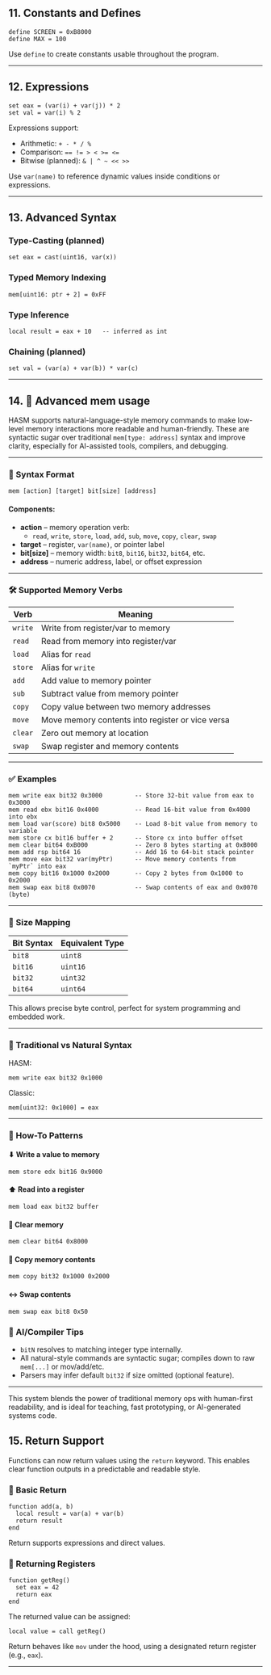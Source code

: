 ## 11. Constants and Defines    
    
    
    
```hasm    
define SCREEN = 0xB8000    
define MAX = 100    
```    
    
Use `define` to create constants usable throughout the program.    
    
---    
    
    
    
## 12. Expressions    
    
```hasm    
set eax = (var(i) + var(j)) * 2    
set val = var(i) % 2    
```    
    
Expressions support:    
    
* Arithmetic: `+ - * / %`    
* Comparison: `== != > < >= <=`    
* Bitwise (planned): `& | ^ ~ << >>`    
    
Use `var(name)` to reference dynamic values inside conditions or expressions.    
    
---    
    
    
    
## 13. Advanced Syntax    
    
### Type-Casting (planned)    
    
```hasm    
set eax = cast(uint16, var(x))    
```    
    
### Typed Memory Indexing    
    
```hasm    
mem[uint16: ptr + 2] = 0xFF    
```    
    
### Type Inference    
    
```hasm    
local result = eax + 10   -- inferred as int    
```    
    
### Chaining (planned)    
    
```hasm    
set val = (var(a) + var(b)) * var(c)    
```    
    
---    
    
    
    
## 14. 🧠 Advanced mem usage    
    
HASM supports natural-language-style memory commands to make low-level memory interactions more readable and human-friendly. These are syntactic sugar over traditional `mem[type: address]` syntax and improve clarity, especially for AI-assisted tools, compilers, and debugging.    
    
---    
    
### 🧬 Syntax Format    
    
```    
mem [action] [target] bit[size] [address]    
```    
    
#### Components:    
- **action** – memory operation verb:    
  - `read`, `write`, `store`, `load`, `add`, `sub`, `move`, `copy`, `clear`, `swap`    
- **target** – register, `var(name)`, or pointer label    
- **bit[size]** – memory width: `bit8`, `bit16`, `bit32`, `bit64`, etc.    
- **address** – numeric address, label, or offset expression    
    
---    
    
### 🛠 Supported Memory Verbs    
    
| Verb    | Meaning                                             |    
|---------|-----------------------------------------------------|    
| `write` | Write from register/var to memory                   |    
| `read`  | Read from memory into register/var                  |    
| `load`  | Alias for `read`                                    |    
| `store` | Alias for `write`                                   |    
| `add`   | Add value to memory pointer                         |    
| `sub`   | Subtract value from memory pointer                  |    
| `copy`  | Copy value between two memory addresses             |    
| `move`  | Move memory contents into register or vice versa    |    
| `clear` | Zero out memory at location                         |    
| `swap`  | Swap register and memory contents                   |    
    
---    
    
### ✅ Examples    
    
```hasm    
mem write eax bit32 0x3000         -- Store 32-bit value from eax to 0x3000    
mem read ebx bit16 0x4000          -- Read 16-bit value from 0x4000 into ebx    
mem load var(score) bit8 0x5000    -- Load 8-bit value from memory to variable    
mem store cx bit16 buffer + 2      -- Store cx into buffer offset    
mem clear bit64 0xB000             -- Zero 8 bytes starting at 0xB000    
mem add rsp bit64 16               -- Add 16 to 64-bit stack pointer    
mem move eax bit32 var(myPtr)      -- Move memory contents from `myPtr` into eax    
mem copy bit16 0x1000 0x2000       -- Copy 2 bytes from 0x1000 to 0x2000    
mem swap eax bit8 0x0070           -- Swap contents of eax and 0x0070 (byte)    
```    
    
---    
    
### 🧠 Size Mapping    
    
| Bit Syntax | Equivalent Type |    
|------------|------------------|    
| `bit8`     | `uint8`          |    
| `bit16`    | `uint16`         |    
| `bit32`    | `uint32`         |    
| `bit64`    | `uint64`         |    
    
This allows precise byte control, perfect for system programming and embedded work.    
    
---    
    
### 🔁 Traditional vs Natural Syntax    
    
HASM:    
```hasm    
mem write eax bit32 0x1000    
```    
    
Classic:    
```hasm    
mem[uint32: 0x1000] = eax    
```    
    
---    
    
### 🧪 How-To Patterns    
    
#### ⬇ Write a value to memory    
```hasm    
mem store edx bit16 0x9000    
```    
    
#### ⬆ Read into a register    
```hasm    
mem load eax bit32 buffer    
```    
    
#### 🧹 Clear memory    
```hasm    
mem clear bit64 0x8000    
```    
    
#### 🔄 Copy memory contents    
```hasm    
mem copy bit32 0x1000 0x2000    
```    
    
#### ↔ Swap contents    
```hasm    
mem swap eax bit8 0x50    
```    
    
### 🤖 AI/Compiler Tips    
    
- `bitN` resolves to matching integer type internally.    
- All natural-style commands are syntactic sugar; compiles down to raw `mem[...]` or mov/add/etc.    
- Parsers may infer default `bit32` if size omitted (optional feature).    
    
---    
    
This system blends the power of traditional memory ops with human-first readability, and is ideal for teaching, fast prototyping, or AI-generated systems code.    

## 15. Return Support

Functions can now return values using the `return` keyword. This enables clear function outputs in a predictable and readable style.

### 🔁 Basic Return

```hasm
function add(a, b)
  local result = var(a) + var(b)
  return result
end
```

Return supports expressions and direct values.

### 🔁 Returning Registers

```hasm
function getReg()
  set eax = 42
  return eax
end
```

The returned value can be assigned:

```hasm
local value = call getReg()
```

Return behaves like `mov` under the hood, using a designated return register (e.g., `eax`).

---